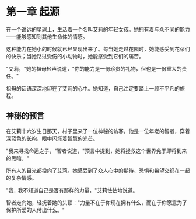# 第一章 起源

在一个遥远的星球上，生活着一个名叫艾莉的年轻女孩。她拥有着与众不同的能力——能够感知到其他生命体的情感。

这种能力在她小的时候就已经显现出来了。每当她走过花园时，她能感受到花朵们的快乐；当她路过受伤的小动物时，她能感受到它们的痛苦。

"艾莉，"她的祖母轻声说道，"你的能力是一份珍贵的礼物，但也是一份重大的责任。"

祖母的话语深深地印在了艾莉的心中。她知道，自己注定要踏上一段不平凡的旅程。

## 神秘的预言

在艾莉十六岁生日那天，村子里来了一位神秘的访客。他是一位年老的智者，穿着深蓝色的长袍，眼中闪烁着智慧的光芒。

"我来寻找命运之子，"智者说道，"预言中提到，她将拯救这个世界免于即将到来的黑暗。"

所有人的目光都投向了艾莉。她感受到了众人心中的期待、恐惧和希望交织在一起的复杂情感。

"我...我不知道自己是否有那样的力量，"艾莉怯怯地说道。

智者走向她，轻抚着她的头顶："力量不在于你现在拥有什么，而在于你愿意为了保护所爱的人付出什么。"
